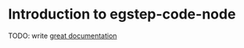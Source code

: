 # Introduction to egstep-code-node

TODO: write [great documentation](http://jacobian.org/writing/what-to-write/)
